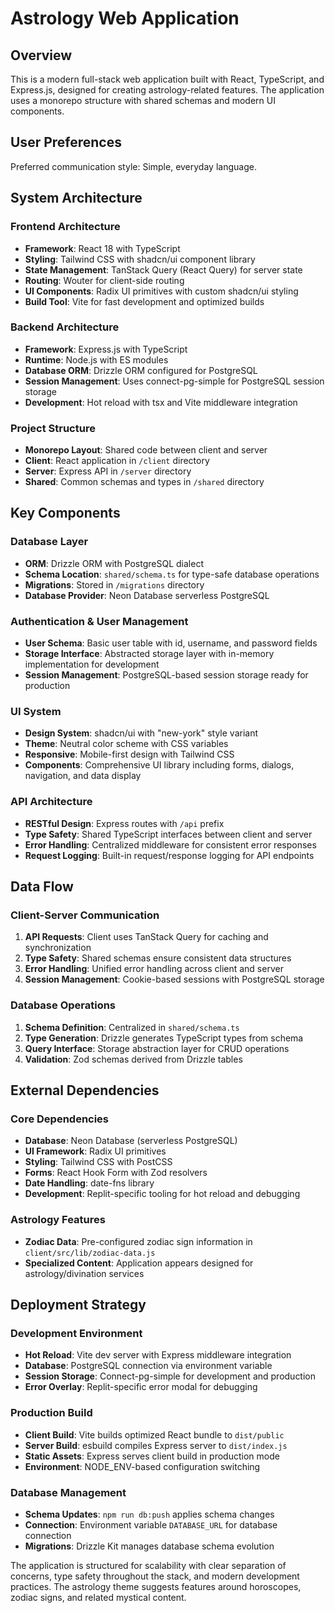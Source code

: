 # Astrology Web Application

## Overview

This is a modern full-stack web application built with React, TypeScript, and Express.js, designed for creating astrology-related features. The application uses a monorepo structure with shared schemas and modern UI components.

## User Preferences

Preferred communication style: Simple, everyday language.

## System Architecture

### Frontend Architecture
- **Framework**: React 18 with TypeScript
- **Styling**: Tailwind CSS with shadcn/ui component library
- **State Management**: TanStack Query (React Query) for server state
- **Routing**: Wouter for client-side routing
- **UI Components**: Radix UI primitives with custom shadcn/ui styling
- **Build Tool**: Vite for fast development and optimized builds

### Backend Architecture
- **Framework**: Express.js with TypeScript
- **Runtime**: Node.js with ES modules
- **Database ORM**: Drizzle ORM configured for PostgreSQL
- **Session Management**: Uses connect-pg-simple for PostgreSQL session storage
- **Development**: Hot reload with tsx and Vite middleware integration

### Project Structure
- **Monorepo Layout**: Shared code between client and server
- **Client**: React application in `/client` directory
- **Server**: Express API in `/server` directory
- **Shared**: Common schemas and types in `/shared` directory

## Key Components

### Database Layer
- **ORM**: Drizzle ORM with PostgreSQL dialect
- **Schema Location**: `shared/schema.ts` for type-safe database operations
- **Migrations**: Stored in `/migrations` directory
- **Database Provider**: Neon Database serverless PostgreSQL

### Authentication & User Management
- **User Schema**: Basic user table with id, username, and password fields
- **Storage Interface**: Abstracted storage layer with in-memory implementation for development
- **Session Management**: PostgreSQL-based session storage ready for production

### UI System
- **Design System**: shadcn/ui with "new-york" style variant
- **Theme**: Neutral color scheme with CSS variables
- **Responsive**: Mobile-first design with Tailwind CSS
- **Components**: Comprehensive UI library including forms, dialogs, navigation, and data display

### API Architecture
- **RESTful Design**: Express routes with `/api` prefix
- **Type Safety**: Shared TypeScript interfaces between client and server
- **Error Handling**: Centralized middleware for consistent error responses
- **Request Logging**: Built-in request/response logging for API endpoints

## Data Flow

### Client-Server Communication
1. **API Requests**: Client uses TanStack Query for caching and synchronization
2. **Type Safety**: Shared schemas ensure consistent data structures
3. **Error Handling**: Unified error handling across client and server
4. **Session Management**: Cookie-based sessions with PostgreSQL storage

### Database Operations
1. **Schema Definition**: Centralized in `shared/schema.ts`
2. **Type Generation**: Drizzle generates TypeScript types from schema
3. **Query Interface**: Storage abstraction layer for CRUD operations
4. **Validation**: Zod schemas derived from Drizzle tables

## External Dependencies

### Core Dependencies
- **Database**: Neon Database (serverless PostgreSQL)
- **UI Framework**: Radix UI primitives
- **Styling**: Tailwind CSS with PostCSS
- **Forms**: React Hook Form with Zod resolvers
- **Date Handling**: date-fns library
- **Development**: Replit-specific tooling for hot reload and debugging

### Astrology Features
- **Zodiac Data**: Pre-configured zodiac sign information in `client/src/lib/zodiac-data.js`
- **Specialized Content**: Application appears designed for astrology/divination services

## Deployment Strategy

### Development Environment
- **Hot Reload**: Vite dev server with Express middleware integration
- **Database**: PostgreSQL connection via environment variable
- **Session Storage**: Connect-pg-simple for development and production
- **Error Overlay**: Replit-specific error modal for debugging

### Production Build
- **Client Build**: Vite builds optimized React bundle to `dist/public`
- **Server Build**: esbuild compiles Express server to `dist/index.js`
- **Static Assets**: Express serves client build in production mode
- **Environment**: NODE_ENV-based configuration switching

### Database Management
- **Schema Updates**: `npm run db:push` applies schema changes
- **Connection**: Environment variable `DATABASE_URL` for database connection
- **Migrations**: Drizzle Kit manages database schema evolution

The application is structured for scalability with clear separation of concerns, type safety throughout the stack, and modern development practices. The astrology theme suggests features around horoscopes, zodiac signs, and related mystical content.